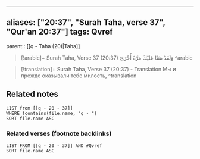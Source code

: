 
---
aliases: ["20:37", "Surah Taha, verse 37", "Qur'an 20:37"]
tags: Qvref
---

parent:: [[q - Taha (20)|Taha]]

> [!arabic]+ Surah Taha, Verse 37 (20:37)
> <span class="quran-arabic">وَلَقَدْ مَنَنَّا عَلَيْكَ مَرَّةً أُخْرَىٰٓ</span>
^arabic

> [!translation]+ Surah Taha, Verse 37 (20:37) - Translation
> Мы и прежде оказывали тебе милость,
^translation



## Related notes
```dataview
LIST from [[q - 20 - 37]]
WHERE !contains(file.name, "q - ")
SORT file.name ASC
```

### Related verses (footnote backlinks)
```dataview
LIST FROM [[q - 20 - 37]] AND #Qvref
SORT file.name ASC
```

